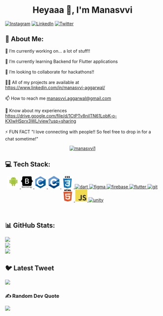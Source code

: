 <h1 align="center">Heyaaa 👋, I'm Manasvvi</h1>

[![Instagram](https://img.shields.io/badge/Instagram-%23E4405F.svg?logo=Instagram&logoColor=white)](https://instagram.com/manasvvi_aggarwal) [![LinkedIn](https://img.shields.io/badge/LinkedIn-%230077B5.svg?logo=linkedin&logoColor=white)](https://linkedin.com/in/manasvvi-aggarwal) [![Twitter](https://img.shields.io/badge/Twitter-%231DA1F2.svg?logo=Twitter&logoColor=white)](https://twitter.com/manasvvi) 
  
## 💫 About Me:
🔭 I’m currently working on... a lot of stuff!!<br><br>
🌱 I’m currently learning Backend for Flutter applications<br><br>
👯 I’m looking to collaborate for hackathons!!<br><br>
👨‍💻 All of my projects are available at https://www.linkedin.com/in/manasvvi-aggarwal/<br><br>
📫 How to reach me manasvvi.aggarwal@gmail.com<br><br>
📄 Know about my experiences https://drive.google.com/file/d/1CtPTv8nilTN61LobK-o-KXIwHSprx3WL/view?usp=sharing<br><br>
⚡ FUN FACT "I love connecting with people!! So feel free to drop in for a chat sometime!"

<p align="center"> <a href="https://github.com/ryo-ma/github-profile-trophy"><img src="https://github-profile-trophy.vercel.app/?username=manasvvi1&theme=radical&no-frame=true&no-bg=true&margin-w=4" alt="manasvvi1" /></a> </p>

## 💻 Tech Stack:
<p align="center"> <a href="https://developer.android.com" target="_blank" rel="noreferrer"> <img src="https://raw.githubusercontent.com/devicons/devicon/master/icons/android/android-original-wordmark.svg" alt="android" width="40" height="40"/> </a> <a href="https://getbootstrap.com" target="_blank" rel="noreferrer"> <img src="https://raw.githubusercontent.com/devicons/devicon/master/icons/bootstrap/bootstrap-plain-wordmark.svg" alt="bootstrap" width="40" height="40"/> </a> <a href="https://www.cprogramming.com/" target="_blank" rel="noreferrer"> <img src="https://raw.githubusercontent.com/devicons/devicon/master/icons/c/c-original.svg" alt="c" width="40" height="40"/> </a> <a href="https://www.w3schools.com/cpp/" target="_blank" rel="noreferrer"> <img src="https://raw.githubusercontent.com/devicons/devicon/master/icons/cplusplus/cplusplus-original.svg" alt="cplusplus" width="40" height="40"/> </a> <a href="https://www.w3schools.com/css/" target="_blank" rel="noreferrer"> <img src="https://raw.githubusercontent.com/devicons/devicon/master/icons/css3/css3-original-wordmark.svg" alt="css3" width="40" height="40"/> </a> <a href="https://dart.dev" target="_blank" rel="noreferrer"> <img src="https://www.vectorlogo.zone/logos/dartlang/dartlang-icon.svg" alt="dart" width="40" height="40"/> </a> <a href="https://www.figma.com/" target="_blank" rel="noreferrer"> <img src="https://www.vectorlogo.zone/logos/figma/figma-icon.svg" alt="figma" width="40" height="40"/> </a> <a href="https://firebase.google.com/" target="_blank" rel="noreferrer"> <img src="https://www.vectorlogo.zone/logos/firebase/firebase-icon.svg" alt="firebase" width="40" height="40"/> </a> <a href="https://flutter.dev" target="_blank" rel="noreferrer"> <img src="https://www.vectorlogo.zone/logos/flutterio/flutterio-icon.svg" alt="flutter" width="40" height="40"/> </a> <a href="https://git-scm.com/" target="_blank" rel="noreferrer"> <img src="https://www.vectorlogo.zone/logos/git-scm/git-scm-icon.svg" alt="git" width="40" height="40"/> </a> <a href="https://www.w3.org/html/" target="_blank" rel="noreferrer"> <img src="https://raw.githubusercontent.com/devicons/devicon/master/icons/html5/html5-original-wordmark.svg" alt="html5" width="40" height="40"/> </a> <a href="https://developer.mozilla.org/en-US/docs/Web/JavaScript" target="_blank" rel="noreferrer"> <img src="https://raw.githubusercontent.com/devicons/devicon/master/icons/javascript/javascript-original.svg" alt="javascript" width="40" height="40"/> </a> <a href="https://unity.com/" target="_blank" rel="noreferrer"> <img src="https://www.vectorlogo.zone/logos/unity3d/unity3d-icon.svg" alt="unity" width="40" height="40"/> </a> </p>
<br>

## 📊 GitHub Stats:
![](https://github-readme-stats.vercel.app/api?username=manasvvi1&theme=radical&hide_border=false&include_all_commits=false&count_private=true)<br/>
![](https://github-readme-streak-stats.herokuapp.com/?user=manasvvi1&theme=radical&hide_border=false)<br/>
![](https://github-readme-stats.vercel.app/api/top-langs/?username=manasvvi1&theme=radical&hide_border=false&include_all_commits=false&count_private=true&layout=compact)

## 🐦 Latest Tweet
[![](https://gtce.itsvg.in/api?username=manasvvi)](https://github.com/VishwaGauravIn/github-twitter-card-embed)

### ✍️ Random Dev Quote
![](https://quotes-github-readme.vercel.app/api?type=horizontal&theme=radical)
